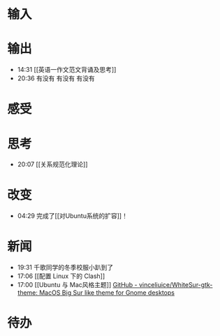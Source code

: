 # 输入

# 输出
- 14:31 [[英语一作文范文背诵及思考]]
- 20:36 有没有 有没有 有没有<br>

# 感受

# 思考
- 20:07 [[关系规范化理论]] 

# 改变
- 04:29 完成了[[对Ubuntu系统的扩容]]！ 

# 新闻
- 19:31 千歌同学的冬季校服小趴到了 
- 17:06 [[配置 Linux 下的 Clash]]
- 17:00 [[Ubuntu 与 Mac风格主题]] [GitHub - vinceliuice/WhiteSur-gtk-theme: MacOS Big Sur like theme for Gnome desktops](https://github.com/vinceliuice/WhiteSur-gtk-theme)

# 待办